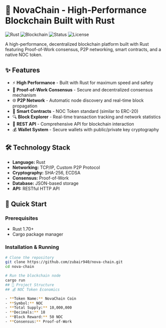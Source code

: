 # 🚀 NovaChain - High-Performance Blockchain Built with Rust

![Rust](https://img.shields.io/badge/Rust-1.70+-orange)
![Blockchain](https://img.shields.io/badge/Blockchain-PoW-green)
![Status](https://img.shields.io/badge/Status-Mainnet%20Ready-brightgreen)
![License](https://img.shields.io/badge/License-MIT-blue)

A high-performance, decentralized blockchain platform built with Rust featuring Proof-of-Work consensus, P2P networking, smart contracts, and a native NOC token.
## ✨ Features

- ⚡ **High Performance** - Built with Rust for maximum speed and safety
- 🔗 **Proof-of-Work Consensus** - Secure and decentralized consensus mechanism
- 🌐 **P2P Network** - Automatic node discovery and real-time block propagation
- 💼 **Smart Contracts** - NOC Token standard (similar to ERC-20)
- 🔍 **Block Explorer** - Real-time transaction tracking and network statistics
- 📱 **REST API** - Comprehensive API for blockchain interaction
- 💰 **Wallet System** - Secure wallets with public/private key cryptography
## 🛠️ Technology Stack

- **Language:** Rust
- **Networking:** TCP/IP, Custom P2P Protocol
- **Cryptography:** SHA-256, ECDSA
- **Consensus:** Proof-of-Work
- **Database:** JSON-based storage
- **API:** RESTful HTTP API
## 🚀 Quick Start

### Prerequisites
- Rust 1.70+
- Cargo package manager

### Installation & Running

```bash
# Clone the repository
git clone https://github.com/zubair940/nova-chain.git
cd nova-chain

# Run the blockchain node
cargo run
## 📁 Project Structure
## 💰 NOC Token Economics

- **Token Name:** NovaChain Coin
- **Symbol:** NOC
- **Total Supply:** 10,000,000
- **Decimals:** 18
- **Block Reward:** 50 NOC
- **Consensus:** Proof-of-Work
